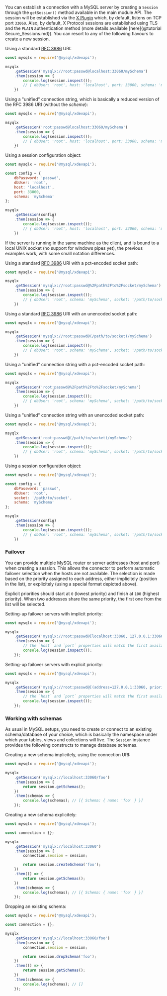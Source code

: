 You can establish a connection with a MySQL server by creating a `Session` through the `getSession()` method available in the main module API. The session will be established via the [X Plugin](https://dev.mysql.com/doc/refman/8.0/en/x-plugin.html) which, by default, listens on TCP port `33060`. Also, by default, X Protocol sessions are established using TLS and the `PLAIN` authentication method (more details available [here]{@tutorial Secure_Sessions.md}). You can resort to any of the following flavours to create a new session.

Using a standard [RFC 3986](https://tools.ietf.org/html/rfc3986) URI:

```js
const mysqlx = require('@mysql/xdevapi');

msyqlx
    .getSession('mysqlx://root:passwd@localhost:33060/mySchema')
    .then(session => {
        console.log(session.inspect());
        // { dbUser: 'root', host: 'localhost', port: 33060, schema: 'mySchema' }
    })
```

Using a "unified" connection string, which is basically a reduced version of the RFC 3986 URI (without the _scheme_):

```js
const mysqlx = require('@mysql/xdevapi');

msyqlx
    .getSession('root:passwd@localhost:33060/mySchema')
    .then(session => {
        console.log(session.inspect());
        // { dbUser: 'root', host: 'localhost', port: 33060, schema: 'mySchema' }
    })
```

Using a session configuration object:

```js
const mysqlx = require('@mysql/xdevapi');

const config = {
    dbPassword: 'passwd',
    dbUser: 'root',
    host: 'localhost',
    port: 33060,
    schema: 'mySchema'
};

msyqlx
    .getSession(config)
    .then(session => {
        console.log(session.inspect());
        // { dbUser: 'root', host: 'localhost', port: 33060, schema: 'mySchema' }
    })
```

If the server is running in the same machine as the client, and is bound to a local UNIX socket (no support for windows pipes yet), the previous examples work, with some small notation differences.

Using a standard [RFC 3986](https://tools.ietf.org/html/rfc3986) URI with a pct-encoded socket path:

```js
const mysqlx = require('@mysql/xdevapi');

msyqlx
    .getSession('mysqlx://root:passwd@%2Fpath%2Fto%2Fsocket/mySchema')
    .then(session => {
        console.log(session.inspect());
        // { dbUser: 'root', schema: 'mySchema', socket: '/path/to/socket' }
    })
```

Using a standard [RFC 3986](https://tools.ietf.org/html/rfc3986) URI with an unencoded socket path:

```js
const mysqlx = require('@mysql/xdevapi');

msyqlx
    .getSession('mysqlx://root:passwd@(/path/to/socket)/mySchema')
    .then(session => {
        console.log(session.inspect());
        // { dbUser: 'root', schema: 'mySchema', socket: '/path/to/socket' }
    })
```

Using a "unified" connection string with a pct-encoded socket path:

```js
const mysqlx = require('@mysql/xdevapi');

msyqlx
    .getSession('root:passwd@%2Fpath%2Fto%2Fsocket/mySchema')
    .then(session => {
        console.log(session.inspect());
        // { dbUser: 'root', schema: 'mySchema', socket: '/path/to/socket' }
    })
```

Using a "unified" connection string with an unencoded socket path:

```js
const mysqlx = require('@mysql/xdevapi');

msyqlx
    .getSession('root:passwd@(/path/to/socket)/mySchema')
    .then(session => {
        console.log(session.inspect());
        // { dbUser: 'root', schema: 'mySchema', socket: '/path/to/socket' }
    })
```

Using a session configuration object:

```js
const mysqlx = require('@mysql/xdevapi');

const config = {
    dbPassword: 'passwd',
    dbUser: 'root',
    socket: '/path/to/socket',
    schema: 'mySchema'
};

msyqlx
    .getSession(config)
    .then(session => {
        console.log(session.inspect());
        // { dbUser: 'root', schema: 'mySchema', socket: '/path/to/socket' }
    })
```

### Failover

You can provide multiple MySQL router or server addresses (host and port) when creating a session. This allows the connector to perform automatic failover selection when the hosts are not available. The selection is made based on the priority assigned to each address, either implicitely (position in the list), or explicitely (using a special format depicted above).

Explicit priorities should start at `0` (lowest priority) and finish at `100` (highest priority). When two addresses share the same priority, the first one from the list will be selected.

Setting-up failover servers with implicit priority:

```js
const mysqlx = require('@mysql/xdevapi');

mysqlx
    .getSession('mysqlx://root:passwd@[localhost:33060, 127.0.0.1:33060]')
    .then(session => {
        // the `host` and `port` properties will match the first available server endpoint
        console.log(session.inspect());
    });
```

Setting-up failover servers with explicit priority:

```js
const mysqlx = require('@mysql/xdevapi');

mysqlx
    .getSession('mysqlx://root:passwd@[(address=127.0.0.1:33060, priority=99), (address=localhost:33060, priority=100)]')
    .then(session => {
        // the `host` and `port` properties will match the first available server endpoint
        console.log(session.inspect());
    });
```

### Working with schemas

As usual in MySQL setups, you need to create or connect to an existing schema/database of your choice, which is basically the namespace under which your tables, views and collections will live. The `Session` instance provides the following constructs to manage database schemas.

Creating a new schema implicitely, using the connection URI:

```js
const mysqlx = require('@mysql/xdevapi');

mysqlx
    .getSession('mysqlx://localhost:33060/foo')
    .then(session => {
        return session.getSchemas();
    })
    .then(schemas => {
        console.log(schemas); // [{ Schema: { name: 'foo' } }]
    });
```

Creating a new schema explicitely:

```js
const mysqlx = require('@mysql/xdevapi');

const connection = {};

mysqlx
    .getSession('mysqlx://localhost:33060')
    .then(session => {
        connection.session = session;

        return session.createSchema('foo');
    })
    .then(() => {
        return session.getSchemas();
    })
    .then(schemas => {
        console.log(schemas); // [{ Schema: { name: 'foo' } }]
    });
```

Dropping an existing schema:

```js
const mysqlx = require('@mysql/xdevapi');

const connection = {};

mysqlx
    .getSession('mysqlx://localhost:33060/foo')
    .then(session => {
        connection.session = session;

        return session.dropSchema('foo');
    })
    .then(() => {
        return session.getSchemas();
    })
    .then(schemas => {
        console.log(schemas); // []
    });
```
